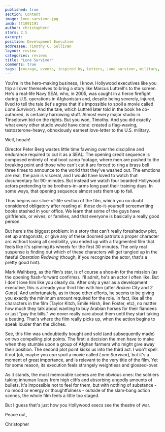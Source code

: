 ```yaml
---
published: true
section: Content
image: lone-survivor.jpg
imdb: tt1091191
author: christopherr 
stars: 2.5
excerpt: 
position: Development Executive
addressee: Timothy C. Sullivan
layout: review
categories: reviews
title: "Lone Survivor"
comments: true
tags: [courage, events, inspired by, Letters, Lone survivor, military, Oscars 2014, Peter Berg, survivor, true story, war]
---
```

You're in the hero-making business, I know. Hollywood executives like you trip all over themselves to bring a story like Marcus Luttrell's to the screen. He's a real-life Navy SEAL who, in 2005, was caught in a fierce firefight during U.S. operations in Afghanistan and, despite being severely, injured, lived to tell the tale (let's agree that it's impossible to spoil a movie called _Lone Survivor_). And the tale, which Luttrell later told in the book he co-authored, is certainly harrowing stuff. Almost every major studio in Tinseltown bid on the rights. But you won, Timothy. And you did exactly what every other studio would have done: created a flag-waving, testosterone-heavy, obnoxiously earnest love-letter to the U.S. military.

Well, hooah!

Director Peter Berg wastes little time fawning over the discipline and endurance required to cut it as a SEAL. The opening credit sequence is composed entirely of real boot camp footage, where men are pushed to the breaking point and those who can't cut it are forced to ring a brass bell three times to announce to the world that they've washed out. The emotions are real, the pain is visceral, and I would have loved to watch that documentary for 90-minutes. But instead we watch four bearded Hollywood actors pretending to be brothers-in-arms long past their training days. In some ways, that opening sequence almost sets them up to fail.

Thus begins our slice-of-life section of the film, which you no doubt considered obligatory after reading all those do-it-yourself screenwriting books stashed in your office. We learn that some of the guys have girlfriends, or wives, or families, and that everyone is basically a really good person.

But here's the biggest problem: in a story that can't really foreshadow plot, set up antagonists, or give any of these doomed patriots a proper character arc without losing all credibility, you ended up with a fragmented film that feels like it's spinning its wheels for the first 30 minutes. The only real suspense is finding out which of these characters will get tangled up in the fateful _Operation Redwing_ (though, if you recognize the actor, that's a pretty good hint).

Mark Walhberg, as the film's star, is of course a shoe-in for the mission (as the opening flash-forward confirms). I'll admit, he's an actor I often like. But I don't love him like you clearly do. After only a year as a development executive, this is already your third film with him (after _Broken City_ and _2 Guns_). And unfortunately, as in those other efforts, he seems to be giving you exactly the minimum amount required for the role. In fact, like all the characters in the film (Taylor Kitch, Emile Hirsh, Ben Foster, etc), no matter how much they talk about wanting to buy Arabian horses for their fiancees or just "pay the bills," we never really care about them until they start taking a beating. That's where the film really picks up, when the action begins to speak louder than the cliches.

See, this film was undoubtedly bought and sold (and subsequently made) on two compelling plot points. The first: a decision the men have to make when they stumble upon a group of Afghan farmers who might give away their position. The second plot point kicks us into the third act. I won't spell it out (ok, maybe you _can_ spoil a movie called _Lone Survivor_), but it's a moment of great importance, and is relevant to the very title of the film. Yet for some reason, its execution feels strangely weightless and glossed-over.

As it stands, the most memorable scenes are the obvious ones: the soldiers taking inhuman leaps from high cliffs and absorbing ungodly amounts of bullets. It's impossible not to feel for them, but with nothing of substance - no mood or energy or thoughtfulness - outside of the slam-bang action scenes, the whole film feels a little too staged.

But I guess that's just how you Hollywood execs see the theatre of war.

Peace out,

Christopher